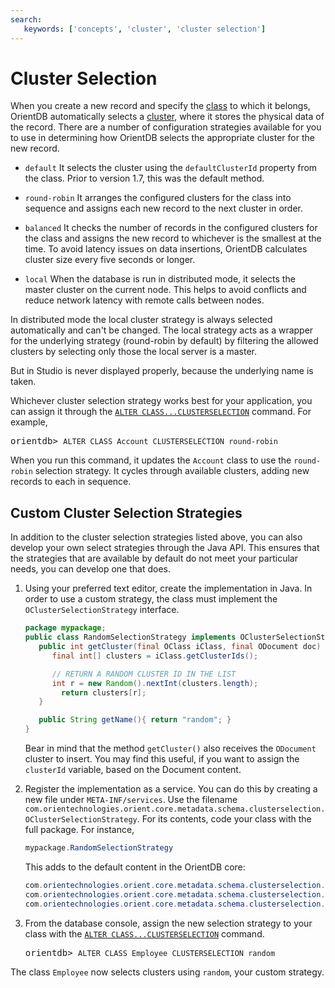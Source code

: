 ```yaml
---
search:
   keywords: ['concepts', 'cluster', 'cluster selection']
---
```


<!-- proofread 2015-11-26 SAM -->
# Cluster Selection

When you create a new record and specify the [class](Concepts.md#class) to which it belongs, OrientDB automatically selects a [cluster](Concepts.md#cluster), where it stores the physical data of the record. There are a number of configuration strategies available for you to use in determining how OrientDB selects the appropriate cluster for the new record.

- `default`  It selects the cluster using the `defaultClusterId` property from the class.  Prior to version 1.7, this was the default method.

- `round-robin` It arranges the configured clusters for the class into sequence and assigns each new record to the next cluster in order.

- `balanced` It checks the number of records in the configured clusters for the class and assigns the new record to whichever is the smallest at the time.  To avoid latency issues on data insertions, OrientDB calculates cluster size every five seconds or longer.

- `local` When the database is run in distributed mode, it selects the master cluster on the current node. This helps to avoid conflicts and reduce network latency with remote calls between nodes.

In distributed mode the local cluster strategy is always selected automatically and can't be changed. The local strategy acts as a wrapper for the underlying strategy (round-robin by default) by filtering the allowed clusters by selecting only those the local server is a master.

But in Studio is never displayed properly, because the underlying name is taken.

Whichever cluster selection strategy works best for your application, you can assign it through the [`ALTER CLASS...CLUSTERSELECTION`](SQL-Alter-Class.md) command.  For example,

<pre>
orientdb> <code class="lang-sql userinput">ALTER CLASS Account CLUSTERSELECTION round-robin</code>
</pre>

When you run this command, it updates the `Account` class to use the `round-robin` selection strategy.  It cycles through available clusters, adding new records to each in sequence.



## Custom Cluster Selection Strategies

In addition to the cluster selection strategies listed above, you can also develop your own select strategies through the Java API.  This ensures that the strategies that are available by default do not meet your particular needs, you can develop one that does.

1. Using your preferred text editor, create the implementation in Java.  In order to use a custom strategy, the class must implement the `OClusterSelectionStrategy` interface.

   ```java
   package mypackage;
   public class RandomSelectionStrategy implements OClusterSelectionStrategy {
      public int getCluster(final OClass iClass, final ODocument doc) {
         final int[] clusters = iClass.getClusterIds();

         // RETURN A RANDOM CLUSTER ID IN THE LIST
         int r = new Random().nextInt(clusters.length);
		   return clusters[r];
      }

      public String getName(){ return "random"; }
   }
   ``` 

   Bear in mind that the method `getCluster()` also receives the `ODocument` cluster to insert. You may find this useful, if you want to assign the `clusterId` variable, based on the Document content.

1. Register the implementation as a service.  You can do this by creating a new file under `META-INF/services`.  Use the filename `com.orientechnologies.orient.core.metadata.schema.clusterselection.OClusterSelectionStrategy`.  For its contents, code your class with the full package.  For instance,

   ``` java
   mypackage.RandomSelectionStrategy
   ```

   This adds to the default content in the OrientDB core:

   ``` java
   com.orientechnologies.orient.core.metadata.schema.clusterselection.ORoundRobinClusterSelectionStrategy
   com.orientechnologies.orient.core.metadata.schema.clusterselection.ODefaultClusterSelectionStrategy
   com.orientechnologies.orient.core.metadata.schema.clusterselection.OBalancedClusterSelectionStrategy
   ```

1. From the database console, assign the new selection strategy to your class with the [`ALTER CLASS...CLUSTERSELECTION`](SQL-Alter-Class.md) command.

   <pre>
   orientdb> <code class="lang-sql userinput">ALTER CLASS Employee CLUSTERSELECTION random</code>
   </pre>

The class `Employee` now selects clusters using `random`, your custom strategy.


